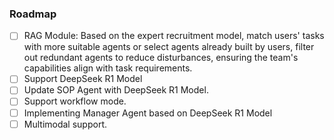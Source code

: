 ### Roadmap

- [ ] RAG Module: Based on the expert recruitment model, match users' tasks with more suitable agents or select agents already built by users, filter out redundant agents to reduce disturbances, ensuring the team's capabilities align with task requirements.
- [ ] Support DeepSeek R1 Model
- [ ] Update SOP Agent with DeepSeek R1 Model.
- [ ] Support workflow mode.
- [ ] Implementing Manager Agent based on DeepSeek R1 Model
- [ ] Multimodal support.